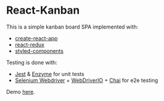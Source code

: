 # React-Kanban

This is a simple kanban board SPA implemented with:
  - [create-react-app](https://github.com/facebookincubator/create-react-app)
  - [react-redux](https://github.com/reactjs/react-redux)
  - [styled-components](https://github.com/styled-components/styled-components)

Testing is done with:
  - [Jest](https://facebook.github.io/jest/) & [Enzyme](http://airbnb.io/enzyme/) for unit tests
  - [Selenium Webdriver](http://www.seleniumhq.org/projects/webdriver/) + [WebDriverIO](http://webdriver.io/) + [Chai](http://chaijs.com/) for e2e testing

Demo [here](https://miljinx.github.io/react-kanban/).
